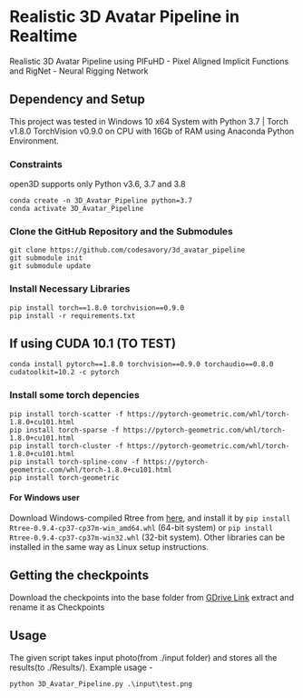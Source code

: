 # Realistic 3D Avatar Pipeline in Realtime
Realistic 3D Avatar Pipeline using PIFuHD - Pixel Aligned Implicit Functions and RigNet - Neural Rigging Network

## Dependency and Setup
This project was tested in Windows 10 x64 System with Python 3.7 | Torch v1.8.0 TorchVision v0.9.0 on CPU with 16Gb of RAM using Anaconda Python Environment.

### Constraints
open3D supports only Python v3.6, 3.7 and 3.8

```
conda create -n 3D_Avatar_Pipeline python=3.7
conda activate 3D_Avatar_Pipeline
```

### Clone the GitHub Repository and the Submodules
```
git clone https://github.com/codesavory/3d_avatar_pipeline
git submodule init
git submodule update
```


### Install Necessary Libraries
```
pip install torch==1.8.0 torchvision==0.9.0
pip install -r requirements.txt
```

## If using CUDA 10.1 (TO TEST)
```
conda install pytorch==1.8.0 torchvision==0.9.0 torchaudio==0.8.0 cudatoolkit=10.2 -c pytorch
```

### Install some torch depencies
```
pip install torch-scatter -f https://pytorch-geometric.com/whl/torch-1.8.0+cu101.html
pip install torch-sparse -f https://pytorch-geometric.com/whl/torch-1.8.0+cu101.html
pip install torch-cluster -f https://pytorch-geometric.com/whl/torch-1.8.0+cu101.html
pip install torch-spline-conv -f https://pytorch-geometric.com/whl/torch-1.8.0+cu101.html
pip install torch-geometric
```

#### For Windows user
Download Windows-compiled Rtree from [here](https://www.lfd.uci.edu/~gohlke/pythonlibs/#rtree), and install it by
`pip install Rtree‑0.9.4‑cp37‑cp37m‑win_amd64.whl` (64-bit system) or
`pip install Rtree‑0.9.4‑cp37‑cp37m‑win32.whl` (32-bit system). Other libraries can be installed in the same way as Linux setup instructions.

## Getting the checkpoints
Download the checkpoints into the base folder from [GDrive Link](https://drive.google.com/drive/folders/1mxUAOSpCZHdxcGYUGs9oJRvXkJOXzMEq?usp=sharing) extract and rename it as Checkpoints

## Usage
The given script takes input photo(from ./input folder) and stores all the results(to ./Results/<image name>). Example usage -
```
python 3D_Avatar_Pipeline.py .\input\test.png
```
